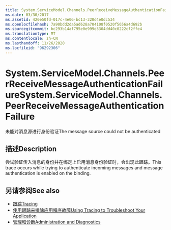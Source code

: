 ```yaml
---
title: System.ServiceModel.Channels.PeerReceiveMessageAuthenticationFailure
ms.date: 03/30/2017
ms.assetid: 420e50fd-017c-4e06-bc13-320d4e0dc534
ms.openlocfilehash: 7a90bdd2da5ad628a704108f0520f5656a4d692b
ms.sourcegitcommit: bc293b14af795e0e999e3304dd40c0222cf2ffe4
ms.translationtype: MT
ms.contentlocale: zh-CN
ms.lasthandoff: 11/26/2020
ms.locfileid: "96292306"
---
```

# <a name="systemservicemodelchannelspeerreceivemessageauthenticationfailure"></a><span data-ttu-id="f7455-102">System.ServiceModel.Channels.PeerReceiveMessageAuthenticationFailure</span><span class="sxs-lookup"><span data-stu-id="f7455-102">System.ServiceModel.Channels.PeerReceiveMessageAuthenticationFailure</span></span>

<span data-ttu-id="f7455-103">未能对消息源进行身份验证</span><span class="sxs-lookup"><span data-stu-id="f7455-103">The message source could not be authenticated</span></span>  
  
## <a name="description"></a><span data-ttu-id="f7455-104">描述</span><span class="sxs-lookup"><span data-stu-id="f7455-104">Description</span></span>  

 <span data-ttu-id="f7455-105">尝试验证传入消息的身份并在绑定上启用消息身份验证时，会出现此跟踪。</span><span class="sxs-lookup"><span data-stu-id="f7455-105">This trace occurs while trying to authenticate incoming messages and message authentication is enabled on the binding.</span></span>  
  
## <a name="see-also"></a><span data-ttu-id="f7455-106">另请参阅</span><span class="sxs-lookup"><span data-stu-id="f7455-106">See also</span></span>

- [<span data-ttu-id="f7455-107">跟踪</span><span class="sxs-lookup"><span data-stu-id="f7455-107">Tracing</span></span>](index.md)
- [<span data-ttu-id="f7455-108">使用跟踪来排除应用程序故障</span><span class="sxs-lookup"><span data-stu-id="f7455-108">Using Tracing to Troubleshoot Your Application</span></span>](using-tracing-to-troubleshoot-your-application.md)
- [<span data-ttu-id="f7455-109">管理和诊断</span><span class="sxs-lookup"><span data-stu-id="f7455-109">Administration and Diagnostics</span></span>](../index.md)
